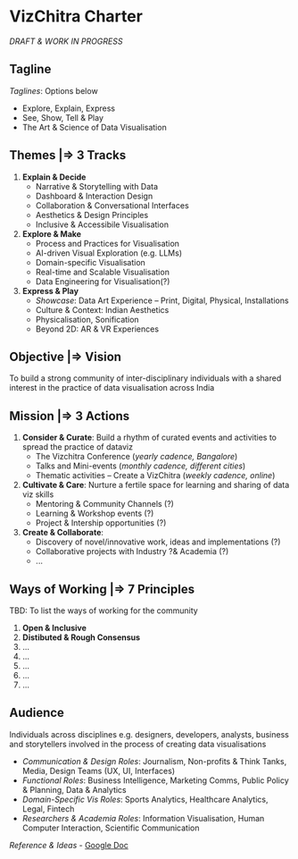 # VizChitra Charter

_DRAFT & WORK IN PROGRESS_

## Tagline

*Taglines*: Options below
  - Explore, Explain, Express
  - See, Show, Tell & Play
  - The Art & Science of Data Visualisation

## Themes |=> 3 Tracks 
  
1. **Explain & Decide**
	  - Narrative & Storytelling with Data
	  - Dashboard & Interaction Design
	  - Collaboration & Conversational Interfaces
	  - Aesthetics & Design Principles
	  - Inclusive & Accessibile Visualisation
2. **Explore & Make**
	  - Process and Practices for Visualisation
	  - AI-driven Visual Exploration (e.g. LLMs)
	  - Domain-specific Visualisation
	  - Real-time and Scalable Visualisation
	  - Data Engineering for Visualisation(?)
3. **Express & Play**
	  - *Showcase*: Data Art Experience – Print, Digital, Physical, Installations
	  - Culture & Context: Indian Aesthetics
	  - Physicalisation, Sonification
	  - Beyond 2D: AR & VR Experiences 


## Objective |=> Vision
To build a strong community of inter-disciplinary individuals with a shared interest in the practice of data visualisation across India


## Mission |=> 3 Actions

1. **Consider & Curate**: Build a rhythm of curated events and activities to spread the practice of dataviz
    - The Vizchitra Conference (*yearly cadence, Bangalore*)
    - Talks and Mini-events (*monthly cadence, different cities*)
    - Thematic activities – Create a VizChitra (*weekly cadence, online*)
2. **Cultivate & Care**: Nurture a fertile space for learning and sharing of data viz skills
	  - Mentoring & Community Channels (?)
	  - Learning & Workshop events (?)
	  - Project & Intership opportunities (?)
3. **Create & Collaborate**: 
    - Discovery of novel/innovative work, ideas and implementations (?)
    - Collaborative projects with Industry ?& Academia (?)
    - ...

## Ways of Working |=> 7 Principles

TBD: To list the ways of working for the community

1. **Open & Inclusive**
2. **Distibuted & Rough Consensus**
3. ...
4. ...
5. ...
6. ...
7. ...

## Audience

Individuals across disciplines e.g. designers, developers, analysts, business and storytellers involved in the process of creating data visualisations

- *Communication & Design Roles*: Journalism, Non-profits & Think Tanks, Media, Design Teams (UX, UI, Interfaces)
- *Functional Roles*: Business Intelligence, Marketing Comms, Public Policy & Planning, Data & Analytics
- *Domain-Specific Vis Roles*:  Sports Analytics, Healthcare Analytics, Legal, Fintech
- *Researchers & Academia Roles*: Information Visualisation, Human Computer Interaction, Scientific Communication



*Reference & Ideas* - [Google Doc](https://docs.google.com/document/d/1G1bV5vr9DnUNoJsVm8JVtlzttlWHpv_tysbWmXPh2tk/edit?tab=t.0)